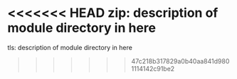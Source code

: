 <<<<<<< HEAD
zip: description of module directory in here
=======
tls: description of module directory in here
>>>>>>> 47c218b317829a0b40aa841d9801114142c91be2
